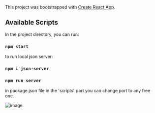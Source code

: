 
This project was bootstrapped with [Create React App](https://github.com/facebook/create-react-app).
## Available Scripts

In the project directory, you can run:

### `npm start`

to run local json server:
### `npm i json-server`
### `npm run server`
in package.json file in the 'scripts' part you can change port to any free one.
 
![image](https://github.com/user-attachments/assets/c25b612c-302c-472f-82a4-c5ee1bb19dc8)



